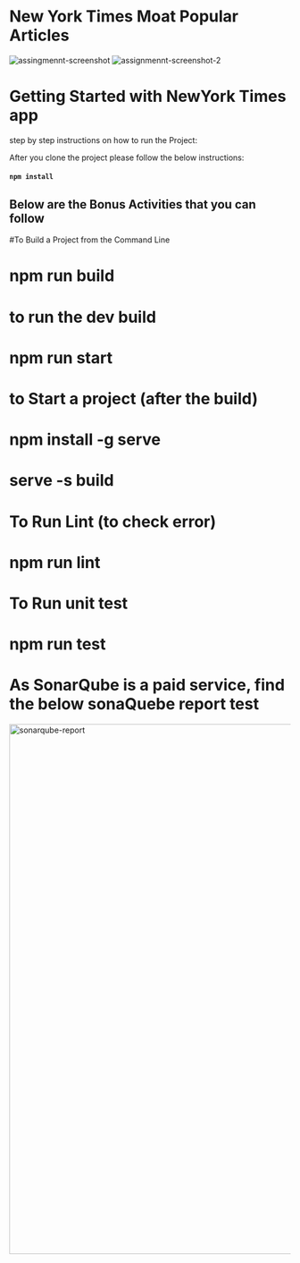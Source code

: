 # New York Times Moat Popular Articles
![assingmennt-screenshot](https://github.com/AshishCd/nytimes-app/assets/39944703/7870396f-4e3f-4d83-90b7-7994a533af7e)
![assignmennt-screenshot-2](https://github.com/AshishCd/nytimes-app/assets/39944703/d27e824b-9340-4a27-8a83-352c32db0f1e)

# Getting Started with NewYork Times app
 step  by step instructions on how to run the Project:

 After you clone the project please follow the below instructions:
 #### `npm install`

## Below are the Bonus Activities that you can follow
#To Build a Project from the Command Line
# npm run build

# to run the dev build
# npm run start

# to Start a project (after the build)
# npm install -g serve
# serve -s build

# To Run Lint (to check error)
# npm run lint 

# To Run unit test
# npm run test

# As SonarQube is a paid service, find the below sonaQuebe report test 
<img width="948" alt="sonarqube-report" src="https://github.com/AshishCd/nytimes-app/assets/39944703/d7fda965-6c76-4e00-921c-f67e3457fe0e">


